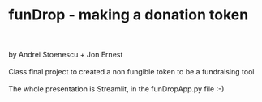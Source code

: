 # funDrop -  making a donation token
</br></br>
by Andrei Stoenescu + Jon Ernest </br></br>
Class final project to created a non fungible token to be a fundraising tool</br></br>
The whole presentation is Streamlit, in the funDropApp.py file :-)
